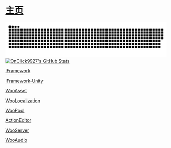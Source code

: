 # [主页](https://OnClick9927.github.io)
<picture>
  <source media="(prefers-color-scheme: dark)" srcset="https://raw.githubusercontent.com/OnClick9927/OnClick9927/output/github-contribution-grid-snake-dark.svg">
  <source media="(prefers-color-scheme: light)" srcset="https://raw.githubusercontent.com/OnClick9927/OnClick9927/output/github-contribution-grid-snake.svg">
  <img alt="github contribution grid snake animation" src="https://raw.githubusercontent.com/OnClick9927/OnClick9927/output/github-contribution-grid-snake.svg">
</picture>
  <a href="https://awesome-github-stats.azurewebsites.net/index.html??cardType=level-alternate&theme=github-dark&preferLogin=true">    <img  alt="OnClick9927's GitHub Stats" src="https://awesome-github-stats.azurewebsites.net/user-stats/OnClick9927?cardType=level-alternate&theme=github-dark&preferLogin=true" />  </a>

  
[IFramework](https://github.com/OnClick9927/IFramework)


[IFramework-Unity](https://github.com/OnClick9927/IFramework-Unity)

[WooAsset](https://github.com/OnClick9927/WooAsset)

[WooLocalization](https://github.com/OnClick9927/WooLocalization)

[WooPool](https://github.com/OnClick9927/WooPool)

[ActionEditor](https://github.com/OnClick9927/ActionEditor)

[WooServer](https://github.com/OnClick9927/WooServer)

[WooAudio](https://github.com/OnClick9927/WooAudio)


